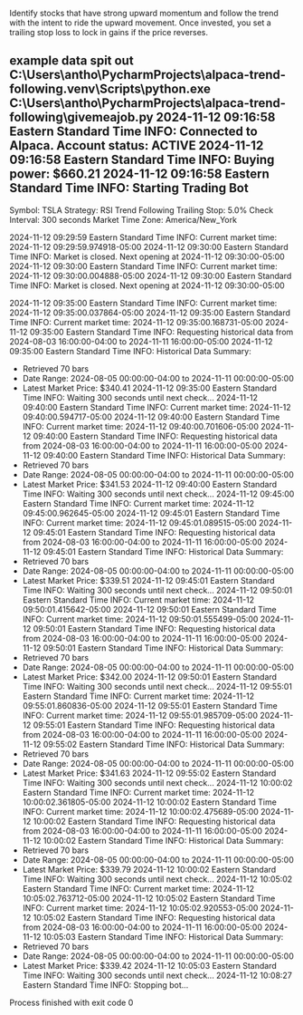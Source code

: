 Identify stocks that have strong upward momentum and follow the trend with the intent to ride the upward movement. Once invested, you set a trailing stop loss to lock in gains if the price reverses.


example data spit out C:\Users\antho\PycharmProjects\alpaca-trend-following\.venv\Scripts\python.exe C:\Users\antho\PycharmProjects\alpaca-trend-following\givemeajob.py 
2024-11-12 09:16:58 Eastern Standard Time INFO: Connected to Alpaca. Account status: ACTIVE
2024-11-12 09:16:58 Eastern Standard Time INFO: Buying power: $660.21
2024-11-12 09:16:58 Eastern Standard Time INFO: 
Starting Trading Bot
-------------------
Symbol: TSLA
Strategy: RSI Trend Following
Trailing Stop: 5.0%
Check Interval: 300 seconds
Market Time Zone: America/New_York


2024-11-12 09:29:59 Eastern Standard Time INFO: Current market time: 2024-11-12 09:29:59.974918-05:00
2024-11-12 09:30:00 Eastern Standard Time INFO: Market is closed. Next opening at 2024-11-12 09:30:00-05:00
2024-11-12 09:30:00 Eastern Standard Time INFO: Current market time: 2024-11-12 09:30:00.004888-05:00
2024-11-12 09:30:00 Eastern Standard Time INFO: Market is closed. Next opening at 2024-11-12 09:30:00-05:00

2024-11-12 09:35:00 Eastern Standard Time INFO: Current market time: 2024-11-12 09:35:00.037864-05:00
2024-11-12 09:35:00 Eastern Standard Time INFO: Current market time: 2024-11-12 09:35:00.168731-05:00
2024-11-12 09:35:00 Eastern Standard Time INFO: Requesting historical data from 2024-08-03 16:00:00-04:00 to 2024-11-11 16:00:00-05:00
2024-11-12 09:35:00 Eastern Standard Time INFO: Historical Data Summary:
- Retrieved 70 bars
- Date Range: 2024-08-05 00:00:00-04:00 to 2024-11-11 00:00:00-05:00
- Latest Market Price: $340.41
2024-11-12 09:35:00 Eastern Standard Time INFO: Waiting 300 seconds until next check...
2024-11-12 09:40:00 Eastern Standard Time INFO: Current market time: 2024-11-12 09:40:00.594717-05:00
2024-11-12 09:40:00 Eastern Standard Time INFO: Current market time: 2024-11-12 09:40:00.701606-05:00
2024-11-12 09:40:00 Eastern Standard Time INFO: Requesting historical data from 2024-08-03 16:00:00-04:00 to 2024-11-11 16:00:00-05:00
2024-11-12 09:40:00 Eastern Standard Time INFO: Historical Data Summary:
- Retrieved 70 bars
- Date Range: 2024-08-05 00:00:00-04:00 to 2024-11-11 00:00:00-05:00
- Latest Market Price: $341.53
2024-11-12 09:40:00 Eastern Standard Time INFO: Waiting 300 seconds until next check...
2024-11-12 09:45:00 Eastern Standard Time INFO: Current market time: 2024-11-12 09:45:00.962645-05:00
2024-11-12 09:45:01 Eastern Standard Time INFO: Current market time: 2024-11-12 09:45:01.089515-05:00
2024-11-12 09:45:01 Eastern Standard Time INFO: Requesting historical data from 2024-08-03 16:00:00-04:00 to 2024-11-11 16:00:00-05:00
2024-11-12 09:45:01 Eastern Standard Time INFO: Historical Data Summary:
- Retrieved 70 bars
- Date Range: 2024-08-05 00:00:00-04:00 to 2024-11-11 00:00:00-05:00
- Latest Market Price: $339.51
2024-11-12 09:45:01 Eastern Standard Time INFO: Waiting 300 seconds until next check...
2024-11-12 09:50:01 Eastern Standard Time INFO: Current market time: 2024-11-12 09:50:01.415642-05:00
2024-11-12 09:50:01 Eastern Standard Time INFO: Current market time: 2024-11-12 09:50:01.555499-05:00
2024-11-12 09:50:01 Eastern Standard Time INFO: Requesting historical data from 2024-08-03 16:00:00-04:00 to 2024-11-11 16:00:00-05:00
2024-11-12 09:50:01 Eastern Standard Time INFO: Historical Data Summary:
- Retrieved 70 bars
- Date Range: 2024-08-05 00:00:00-04:00 to 2024-11-11 00:00:00-05:00
- Latest Market Price: $342.00
2024-11-12 09:50:01 Eastern Standard Time INFO: Waiting 300 seconds until next check...
2024-11-12 09:55:01 Eastern Standard Time INFO: Current market time: 2024-11-12 09:55:01.860836-05:00
2024-11-12 09:55:01 Eastern Standard Time INFO: Current market time: 2024-11-12 09:55:01.985709-05:00
2024-11-12 09:55:01 Eastern Standard Time INFO: Requesting historical data from 2024-08-03 16:00:00-04:00 to 2024-11-11 16:00:00-05:00
2024-11-12 09:55:02 Eastern Standard Time INFO: Historical Data Summary:
- Retrieved 70 bars
- Date Range: 2024-08-05 00:00:00-04:00 to 2024-11-11 00:00:00-05:00
- Latest Market Price: $341.63
2024-11-12 09:55:02 Eastern Standard Time INFO: Waiting 300 seconds until next check...
2024-11-12 10:00:02 Eastern Standard Time INFO: Current market time: 2024-11-12 10:00:02.361805-05:00
2024-11-12 10:00:02 Eastern Standard Time INFO: Current market time: 2024-11-12 10:00:02.475689-05:00
2024-11-12 10:00:02 Eastern Standard Time INFO: Requesting historical data from 2024-08-03 16:00:00-04:00 to 2024-11-11 16:00:00-05:00
2024-11-12 10:00:02 Eastern Standard Time INFO: Historical Data Summary:
- Retrieved 70 bars
- Date Range: 2024-08-05 00:00:00-04:00 to 2024-11-11 00:00:00-05:00
- Latest Market Price: $339.79
2024-11-12 10:00:02 Eastern Standard Time INFO: Waiting 300 seconds until next check...
2024-11-12 10:05:02 Eastern Standard Time INFO: Current market time: 2024-11-12 10:05:02.763712-05:00
2024-11-12 10:05:02 Eastern Standard Time INFO: Current market time: 2024-11-12 10:05:02.920553-05:00
2024-11-12 10:05:02 Eastern Standard Time INFO: Requesting historical data from 2024-08-03 16:00:00-04:00 to 2024-11-11 16:00:00-05:00
2024-11-12 10:05:03 Eastern Standard Time INFO: Historical Data Summary:
- Retrieved 70 bars
- Date Range: 2024-08-05 00:00:00-04:00 to 2024-11-11 00:00:00-05:00
- Latest Market Price: $339.42
2024-11-12 10:05:03 Eastern Standard Time INFO: Waiting 300 seconds until next check...
2024-11-12 10:08:27 Eastern Standard Time INFO: Stopping bot...

Process finished with exit code 0
